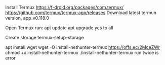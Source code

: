 Install Termux
https://f-droid.org/packages/com.termux/
https://github.com/termux/termux-app/releases
Download latest termun version, app_v0.118.0

Open Termux
run:
apt update
apt upgrade yes to all

Create storage
termux-setup-storage

apt install wget
wget -O install-nethunter-termux https://offs.ec/2MceZWr
chmod +x install-nethunter-termux
./install-nethunter-termux
run twice is error

